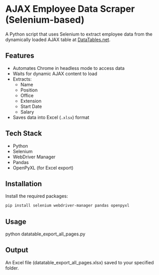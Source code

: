 # AJAX Employee Data Scraper (Selenium-based)

A Python script that uses Selenium to extract employee data from the dynamically loaded AJAX table at [DataTables.net](https://datatables.net/examples/data_sources/ajax.html).

## Features

- Automates Chrome in headless mode to access data
- Waits for dynamic AJAX content to load
- Extracts:
  - Name
  - Position
  - Office
  - Extension
  - Start Date
  - Salary
- Saves data into Excel (`.xlsx`) format

## Tech Stack

- Python
- Selenium
- WebDriver Manager
- Pandas
- OpenPyXL (for Excel export)

## Installation

Install the required packages:

```bash
pip install selenium webdriver-manager pandas openpyxl
```

## Usage

python datatable_export_all_pages.py

## Output

An Excel file (datatable_export_all_pages.xlsx) saved to your specified folder.
